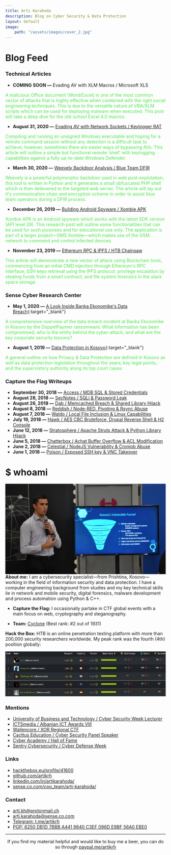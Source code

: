 ```yaml
---
title: Arti Karahoda
description: Blog on Cyber Security & Data Protection
layout: default
image:
    path: "/assets/images/cover_2.jpg"
---
```


<style>
#nav {
    display:none;
}
section {
    padding: 30px 0px 0px 0px;
}
</style>

# Blog Feed
### Technical Articles
- **COMING SOON —** Evading AV with XLM Macros / Microsoft XLS

<span style="color:#4ee44e;">A malicious Office document (Word/Excel) is one of the most common vector of attacks that is highly effective when combined with the right social engineering techniques. This is due to the versatile nature of VBA/XLM scripts which can be used for deploying malware when executed. This post will take a deep dive for the old-school Excel 4.0 macros.</span>

- **August 31, 2020 —** [Evading AV with Network Sockets / Keylogger RAT](posts/av-evasion-network-sockets)

<span style="color:#4ee44e;">Compiling and running an unsigned Windows executable and hoping for a remote command session without any detection is a difficult task to achieve, however, sometimes there are easier ways of bypassing AVs. This article will outline a simple but functional remote 'shell' with keylogging capabilities against a fully up-to-date Windows Defender.</span>

- **March 30, 2020 —** [Weevely Backdoor Analysis / Blue Team DFIR](posts/weevely-backdoor-analysis)

<span style="color:#4ee44e;">Weevely is a powerful polymorphic backdoor used in web post-explotation; this tool is written in Python and it generates a small obfuscated PHP shell which is then delievered to the targeted web server. The article will lay out it's communication chain and encryption scheme in order to assist blue team operators during a DFIR process.</span>

- **December 26, 2019 —** [Building Android Spyware / Xombie APK](posts/building-android-spyware)

<span style="color:#4ee44e;">Xombie APK is an Android spyware which works with the latest SDK version (API level 29). This research post will outline some functionalities that can be used for such purposes and for educational use only. The application is part of a larger project—SMS Xombie—which makes use of the GSM network to command and control infected devices.</span>

- **November 23, 2019 —** [Ethereum RPC & IPFS / HTB Chainsaw](posts/htb-chainsaw-writeup)

<span style="color:#4ee44e;">This article will demonstrate a new vector of attack using Blockchain tools, commencing from an initial CMD injection through Ethereum's RPC interface, SSH keys retrieval using the IPFS protocol, privilege escalation by stealing funds from a smart contract, and file system forensics in the slack space storage.</span>

### Sense Cyber Research Center
- **May 1, 2020 —** [A Look Inside Banka Ekonomike's Data Breach](https://sense.co.com/2020/05/01/banka-ekonomike-rks-breach/){:target="_blank"}

<span style="color:#4ee44e;">A comprehensive overview of the data breach incident at Banka Ekonomike in Kosovo by the DoppelPaymer ransomware. What information has been compromised, who is the entity behind the cyber-attack, and what are the key corporate security lessons?</span>

- **August 1, 2019 —** [Data Protection in Kosovo](https://sense.co.com/2019/08/01/data-protection-ks/){:target="_blank"}

<span style="color:#4ee44e;">A general outline on how Privacy & Data Protection are defined in Kosovo as well as data protection legislation throughout the years, key legal points, and the supervistory authority along its top court cases.</span>

### Capture the Flag Writeups
- **September 30, 2018 —** [Access / MDB SQL & Stored Credentials](assets/pdfs/Access.pdf)
- **August 28, 2018 —** [SecNotes / SQLi & Password Leak](assets/pdfs/SecNotes.pdf)
- **August 26, 2018 —** [Dab / Memcached Breach & Shared Library Hijack](assets/pdfs/Dab.pdf)
- **August 8, 2018 —** [Reddish / Node-RED, Pivoting & Rsync Abuse](assets/pdfs/Reddish.pdf)
- **August 7, 2018 —** [Waldo / Local File Inclusion & Linux Capabilities](assets/pdfs/Waldo.pdf)
- **July 19, 2018 —** [Hawk / AES CBC Bruteforce, Drupal Reverse Shell & H2 Console](assets/pdfs/Hawk.pdf)
- **June 12, 2018 —** [Stratosphere / Apache Struts Attack & Python Library Hijack](assets/pdfs/Stratosphere.pdf)
- **June 5, 2018 —** [Chatterbox / Achat Buffer Overflow & ACL Modification](assets/pdfs/Chatterbox.pdf)
- **June 2, 2018 —** [Celestial / NodeJS Vulnerability & Cronjob Abuse](assets/pdfs/Celestial.pdf)
- **June 1, 2018 —** [Poison / Exposed SSH key & VNC Takeover](assets/pdfs/Poison.pdf)

# $ whoami

<img style="padding-right: 30px;" align="left" style="margin-bottom:1em;" src="assets/images/cover_2.jpg">

**About me:** I am a cybersecurity specialist—from Prishtina, Kosovo—working in the field of information security and data protection. I have a computer engineering background from studies and my key technical skills lie in network and mobile security, digital forensics, malware development and process automation using Python & C++.

- **Capture the Flag:** I occasionally partake in CTF global events with a main focus on web, cryptography and steganography.

- **Team:** [Cyclone](https://www.hackthebox.eu/home/teams/profile/1219) (Best rank: #2 out of 1931)

**Hack the Box:** HTB is an online penetration testing platform with more than 200,000 security researchers worldwide. My peak rank was the fourth (4th) position globally:

<img src="assets/images/HTB-members-HoF.jpg">

### Mentions
- [University of Business and Technology / Cyber Security Week Lecturer](assets/pdfs/UBT_Cyber-Resilience.pdf)
- [ICTSmedia / Albanian ICT Awards VIII](https://ictawards.org/2019/edicioni-i-8-te-i-ict-awards-ndan-cmimet-per-historite-shqiptare-te-suksesit-ne-teknologji/)
- [Wallencore / XOR Regional CTF](https://wallencore.com/wallencore-awards-certificates-of-achievement-to-xorctf74e-2020-contest-winners/)
- [Cacttus Education / Cyber Security Panel Speaker](https://cacttus.education/cacttus-education-se-bashku-me-cyber-academy-dhe-cacttus-organizuan-panelin-mbi-sigurine-kibernetike/)
- [Cyber Academy / Hall of Fame](https://cyberacademy.co/#alumnitext)
- [Sentry Cybersecurity / Cyber Defense Week](https://sentry.co.com/2019/06/11/cyber-defense-week-2018/)

### Links
- [hackthebox.eu/profile/41600](https://www.hackthebox.eu/profile/41600)
- [github.com/artikrh](https://github.com/artikrh)
- [linkedin.com/in/artikarahoda/](https://www.linkedin.com/in/artikarahoda/)
- [sense.co.com/cpo_team/arti-karahoda/](https://sense.co.com/cpo_team/arti-karahoda/)

### Contact
- [arti.kh@protonmail.ch](mailto:arti.kh@protonmail.ch)
- [arti.karahoda@sense.co.com](mailto:arti.karahoda@sense.co.com)
- [Telegram: t.me/artikrh](https://t.me/artikrh)
- [PGP: 6250 DB1D 7BBB A441 9840 C3EF 096D E9BF 56A0 EBE0](assets/txt/pgp-pub.txt)

<hr>
<p style="text-align: center;">
If you find my material helpful and would like to buy me a beer, you can do so through <a href="https://www.paypal.com/paypalme/artikrh">paypal.me/artikrh</a>
</p>